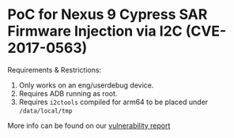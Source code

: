 # PoC for Nexus 9 Cypress SAR Firmware Injection via I2C (CVE-2017-0563) #

Requirements & Restrictions:

1. Only works on an eng/userdebug device. 
2. Requires ADB running as root.
3. Requires `i2ctools` compiled for arm64 to be placed under `/data/local/tmp`

More info can be found on our [vulnerability report](https://alephsecurity.com/vulns/aleph-2017009)